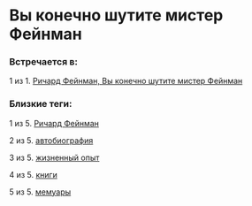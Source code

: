 # Вы конечно шутите мистер Фейнман

### Встречается в:

1 из 1. [Ричард Фейнман, Вы конечно шутите мистер Фейнман](../Книги/Мемуары/Ричард%20Фейнман%20-%20Вы%20конечно%20шутите%20мистер%20Фейнман.md)


### Близкие теги:

1 из 5. [Ричард Фейнман](../__tags/richard_feynman.md)

2 из 5. [автобиография](../__tags/avtobiografiya.md)

3 из 5. [жизненный опыт](../__tags/zhiznennyy_opyt.md)

4 из 5. [книги](../__tags/knigi.md)

5 из 5. [мемуары](../__tags/memuary.md)

